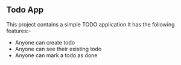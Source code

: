 ## Todo App

This project contains a simple TODO application
It has the following features:-

- Anyone can create todo
- Anyone can see their existing todo
- Anyone can mark a todo as done